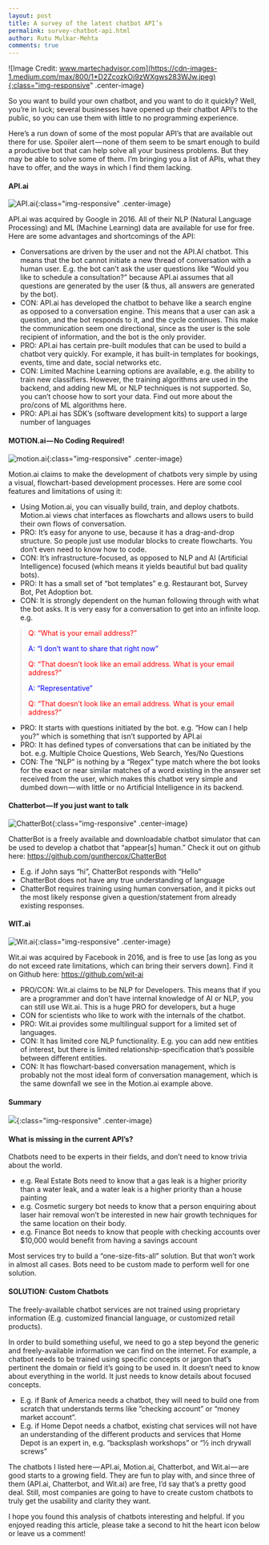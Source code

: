 ```yaml
---
layout: post
title: A survey of the latest chatbot API’s
permalink: survey-chatbot-api.html
author: Rutu Mulkar-Mehta
comments: true
---
```


![Image Credit: www.martechadvisor.com](https://cdn-images-1.medium.com/max/800/1*D2ZcozkOi9zWXgws283WJw.jpeg){:class="img-responsive" .center-image}

So you want to build your own chatbot, and you want to do it quickly? Well, you’re in luck; several businesses have opened up their chatbot API’s to the public, so you can use them with little to no programming experience.

<!--more-->
Here’s a run down of some of the most popular API’s that are available out there for use. Spoiler alert — none of them seem to be smart enough to build a productive bot that can help solve all your business problems. But they may be able to solve some of them. I’m bringing you a list of APIs, what they have to offer, and the ways in which I find them lacking.

#### API.ai

![API.ai](https://cdn-images-1.medium.com/max/800/1*GVkpcOVIEUxuuRa2XF-tiQ.png){:class="img-responsive" .center-image}


API.ai was acquired by Google in 2016. All of their NLP (Natural Language Processing) and ML (Machine Learning) data are available for use for free. Here are some advantages and shortcomings of the API:

- Conversations are driven by the user and not the API.AI chatbot. This means that the bot cannot initiate a new thread of conversation with a human user. E.g. the bot can’t ask the user questions like “Would you like to schedule a consultation?” because API.ai assumes that all questions are generated by the user (& thus, all answers are generated by the bot).
- CON: API.ai has developed the chatbot to behave like a search engine as opposed to a conversation engine. This means that a user can ask a question, and the bot responds to it, and the cycle continues. This make the communication seem one directional, since as the user is the sole recipient of information, and the bot is the only provider.
- PRO: API.ai has certain pre-built modules that can be used to build a chatbot very quickly. For example, it has built-in templates for bookings, events, time and date, social networks etc.
- CON: Limited Machine Learning options are available, e.g. the ability to train new classifiers. However, the training algorithms are used in the backend, and adding new ML or NLP techniques is not supported. So, you can’t choose how to sort your data. Find out more about the pro/cons of ML algorithms here.
- PRO: API.ai has SDK’s (software development kits) to support a large number of languages

#### MOTION.ai — No Coding Required!

![motion.ai](https://cdn-images-1.medium.com/max/800/1*GcSIxfgX6gymR86Scj2UUg.png){:class="img-responsive" .center-image}


Motion.ai claims to make the development of chatbots very simple by using a visual, flowchart-based development processes. Here are some cool features and limitations of using it:

- Using Motion.ai, you can visually build, train, and deploy chatbots. Motion.ai views chat interfaces as flowcharts and allows users to build their own flows of conversation.
- PRO: It’s easy for anyone to use, because it has a drag-and-drop structure. So people just use modular blocks to create flowcharts. You don’t even need to know how to code.
- CON: It’s infrastructure-focused, as opposed to NLP and AI (Artificial Intelligence) focused (which means it yields beautiful but bad quality bots).
- PRO: It has a small set of “bot templates” e.g. Restaurant bot, Survey Bot, Pet Adoption bot.
- CON: It is strongly dependent on the human following through with what the bot asks. It is very easy for a conversation to get into an infinite loop. e.g.

> <span style="color: red"> Q: “What is your email address?”</span>
> 
> <span style="color: blue">A: “I don’t want to share that right now”</span>
> 
> <span style="color: red">Q: “That doesn’t look like an email address. What is your email address?” </span>
> 
> <span style="color: blue">A: “Representative”</span>
> 
> <span style="color: red">Q: “That doesn’t look like an email address. What is your email address?”</span>
>

- PRO: It starts with questions initiated by the bot. e.g. “How can I help you?” which is something that isn’t supported by API.ai
- PRO: It has defined types of conversations that can be initiated by the bot. e.g. Multiple Choice Questions, Web Search, Yes/No Questions
- CON: The “NLP” is nothing by a “Regex” type match where the bot looks for the exact or near similar matches of a word existing in the answer set received from the user, which makes this chatbot very simple and dumbed down — with little or no Artificial Intelligence in its backend.

#### Chatterbot — If you just want to talk

![ChatterBot](https://cdn-images-1.medium.com/max/800/1*Rcakkad_vWxiTFHLBtWBaw.png){:class="img-responsive" .center-image}


ChatterBot is a freely available and downloadable chatbot simulator that can be used to develop a chatbot that “appear[s] human.” Check it out on github here: https://github.com/gunthercox/ChatterBot

- E.g. if John says “hi”, ChatterBot responds with “Hello”
- ChatterBot does not have any true understanding of language
- ChatterBot requires training using human conversation, and it picks out the most likely response given a question/statement from already existing responses.

#### WIT.ai

![Wit.ai](https://cdn-images-1.medium.com/max/800/1*qbvD4BlX3g7Gg4imREsjUA.png){:class="img-responsive" .center-image}

Wit.ai was acquired by Facebook in 2016, and is free to use [as long as you do not exceed rate limitations, which can bring their servers down]. Find it on Github here: https://github.com/wit-ai

- PRO/CON: Wit.ai claims to be NLP for Developers. This means that if you are a programmer and don’t have internal knowledge of AI or NLP, you can still use Wit.ai. This is a huge PRO for developers, but a huge 
- CON for scientists who like to work with the internals of the chatbot.
- PRO: Wit.ai provides some multilingual support for a limited set of languages.
- CON: It has limited core NLP functionality. E.g. you can add new entities of interest, but there is limited relationship-specification that’s possible between different entities.
- CON: It has flowchart-based conversation management, which is probably not the most ideal form of conversation management, which is the same downfall we see in the Motion.ai example above.

#### Summary
![](https://cdn-images-1.medium.com/max/800/1*vabuEJU9A4tyR_NdcayJVg.png){:class="img-responsive" .center-image}

#### What is missing in the current API’s?
Chatbots need to be experts in their fields, and don’t need to know trivia about the world.
- e.g. Real Estate Bots need to know that a gas leak is a higher priority than a water leak, and a water leak is a higher priority than a house painting
- e.g. Cosmetic surgery bot needs to know that a person enquiring about laser hair removal won’t be interested in new hair growth techniques for the same location on their body.
- e.g. Finance Bot needs to know that people with checking accounts over $10,000 would benefit from having a savings account

Most services try to build a “one-size-fits-all” solution. But that won’t work in almost all cases. Bots need to be custom made to perform well for one solution.

#### SOLUTION: Custom Chatbots

The freely-available chatbot services are not trained using proprietary information (E.g. customized financial language, or customized retail products).

In order to build something useful, we need to go a step beyond the generic and freely-available information we can find on the internet. For example, a chatbot needs to be trained using specific concepts or jargon that’s pertinent the domain or field it’s going to be used in. It doesn’t need to know about everything in the world. It just needs to know details about focused concepts.

- E.g. if Bank of America needs a chatbot, they will need to build one from scratch that understands terms like ”checking account” or “money market account”.
- E.g. if Home Depot needs a chatbot, existing chat services will not have an understanding of the different products and services that Home Depot is an expert in, e.g. “backsplash workshops” or “½ inch drywall screws”

The chatbots I listed here — API.ai, Motion.ai, Chatterbot, and Wit.ai — are good starts to a growing field. They are fun to play with, and since three of them (API.ai, Chatterbot, and Wit.ai) are free, I’d say that’s a pretty good deal. Still, most companies are going to have to create custom chatbots to truly get the usability and clarity they want.

I hope you found this analysis of chatbots interesting and helpful. If you enjoyed reading this article, please take a second to hit the heart icon below or leave us a comment!